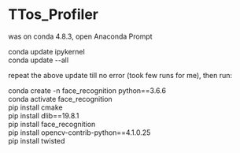 # TTos_Profiler

was on conda 4.8.3, open Anaconda Prompt</p>
<p>conda update ipykernel<br>
conda update --all</p>
<p>repeat the above update till no error (took few runs for me), then run:</p>
<p>conda create -n face_recognition python==3.6.6 <br>
conda activate face_recognition<br>
pip install cmake<br>
pip install dlib==19.8.1<br>
pip install face_recognition<br>
pip install opencv-contrib-python==4.1.0.25<br>
pip install twisted</p>
